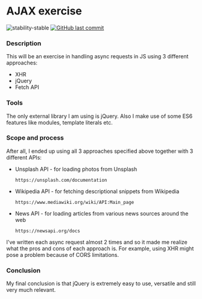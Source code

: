 # AJAX exercise
![stability-stable](https://img.shields.io/badge/stability-stable-green.svg?longCache=true&style=flat-square) [![GitHub last commit](https://img.shields.io/github/last-commit/google/skia.svg?style=flat-square)](https://github.com/AlexandruVoica/MVC-project)

### Description
This will be an exercise in handling async requests in JS using 3 different approaches:
- XHR
- jQuery
- Fetch API

### Tools
The only external library I am using is jQuery.
Also I make use of some ES6 features like modules, template literals etc.

### Scope and process
After all, I ended up using all 3 approaches specified above together with 3 different APIs:

- Unsplash API - for loading photos from Unsplash
    ```
    https://unsplash.com/documentation
    ```
- Wikipedia API - for fetching descriptional snippets from Wikipedia
    ```
    https://www.mediawiki.org/wiki/API:Main_page
    ```
- News API - for loading articles from various news sources around the web
    ```
    https://newsapi.org/docs
    ```
I've written each async request almost 2 times and so it made me realize what the pros and cons of each approach is. For example, using XHR might pose a problem because of CORS limitations.

### Conclusion
My final conclusion is that jQuery is extremely easy to use, versatile and still very much relevant.
